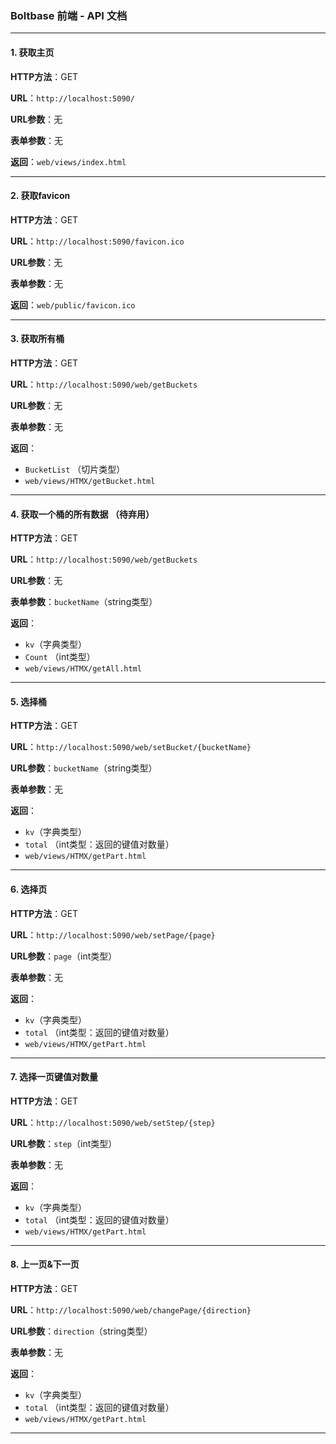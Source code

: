 ### Boltbase 前端 - API 文档

---

#### **1. 获取主页**
**HTTP方法**：GET 

**URL**：`http://localhost:5090/`

**URL参数**：无

**表单参数**：无

**返回**：`web/views/index.html`

---

#### **2. 获取favicon**
**HTTP方法**：GET 

**URL**：`http://localhost:5090/favicon.ico`

**URL参数**：无

**表单参数**：无

**返回**：`web/public/favicon.ico`

---

#### **3. 获取所有桶**
**HTTP方法**：GET 

**URL**：`http://localhost:5090/web/getBuckets`

**URL参数**：无

**表单参数**：无

**返回**：
 - `BucketList` （切片类型）
 - `web/views/HTMX/getBucket.html`

---

#### **4. 获取一个桶的所有数据** （待弃用）
**HTTP方法**：GET 

**URL**：`http://localhost:5090/web/getBuckets`

**URL参数**：无

**表单参数**：`bucketName`（string类型）

**返回**：
 - `kv`（字典类型）
 - `Count` （int类型）
 - `web/views/HTMX/getAll.html`

---

#### **5. 选择桶**
**HTTP方法**：GET 

**URL**：`http://localhost:5090/web/setBucket/{bucketName}`

**URL参数**：`bucketName`（string类型）

**表单参数**：无

**返回**：
 - `kv`（字典类型）
 - `total` （int类型：返回的键值对数量）
 - `web/views/HTMX/getPart.html`

---

#### **6. 选择页**
**HTTP方法**：GET 

**URL**：`http://localhost:5090/web/setPage/{page}`

**URL参数**：`page`（int类型）

**表单参数**：无

**返回**：
 - `kv`（字典类型）
 - `total` （int类型：返回的键值对数量）
 - `web/views/HTMX/getPart.html`

---

#### **7. 选择一页键值对数量**
**HTTP方法**：GET 

**URL**：`http://localhost:5090/web/setStep/{step}`

**URL参数**：`step`（int类型）

**表单参数**：无

**返回**：
 - `kv`（字典类型）
 - `total` （int类型：返回的键值对数量）
 - `web/views/HTMX/getPart.html`

---

#### **8. 上一页&下一页**
**HTTP方法**：GET 

**URL**：`http://localhost:5090/web/changePage/{direction}`

**URL参数**：`direction`（string类型）

**表单参数**：无

**返回**：
 - `kv`（字典类型）
 - `total` （int类型：返回的键值对数量）
 - `web/views/HTMX/getPart.html`

---
